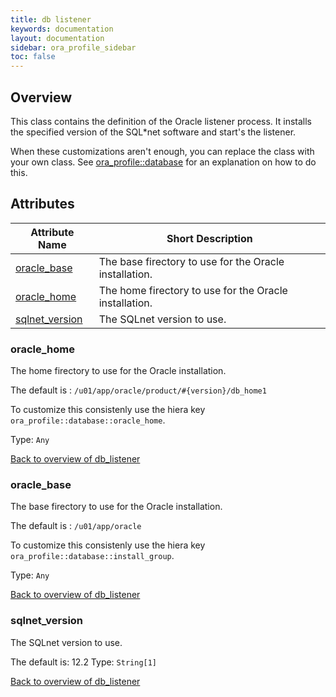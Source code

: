 ```yaml
---
title: db listener
keywords: documentation
layout: documentation
sidebar: ora_profile_sidebar
toc: false
---
```

## Overview

This class contains the definition of the Oracle listener process. It installs the specified version of the SQL*net software and start's the listener.

When these customizations aren't enough, you can replace the class with your own class. See [ora_profile::database](./database.html) for an explanation on how to do this.





## Attributes



Attribute Name                                | Short Description                                      |
--------------------------------------------- | ------------------------------------------------------ |
[oracle_base](#db_listener_oracle_base)       | The base firectory to use for the Oracle installation. |
[oracle_home](#db_listener_oracle_home)       | The home firectory to use for the Oracle installation. |
[sqlnet_version](#db_listener_sqlnet_version) | The SQLnet version to use.                             |




### oracle_home<a name='db_listener_oracle_home'>

The home firectory to use for the Oracle installation.

The default is : `/u01/app/oracle/product/#{version}/db_home1`

To customize this consistenly use the hiera key `ora_profile::database::oracle_home`.


Type: `Any`



[Back to overview of db_listener](#attributes)

### oracle_base<a name='db_listener_oracle_base'>

The base firectory to use for the Oracle installation.

The default is : `/u01/app/oracle`

To customize this consistenly use the hiera key `ora_profile::database::install_group`.


Type: `Any`



[Back to overview of db_listener](#attributes)

### sqlnet_version<a name='db_listener_sqlnet_version'>

The SQLnet version to use.

The default is: 12.2
Type: `String[1]`



[Back to overview of db_listener](#attributes)
